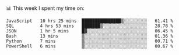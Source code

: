 📊 This week I spent my time on:
<!--START_SECTION:waka-->

```text
JavaScript   10 hrs 25 mins  ███████████████▒░░░░░░░░░   61.41 %
SQL          4 hrs 53 mins   ███████▒░░░░░░░░░░░░░░░░░   28.78 %
JSON         1 hr 5 mins     █▓░░░░░░░░░░░░░░░░░░░░░░░   06.45 %
Bash         13 mins         ▒░░░░░░░░░░░░░░░░░░░░░░░░   01.36 %
Python       7 mins          ▒░░░░░░░░░░░░░░░░░░░░░░░░   00.71 %
PowerShell   6 mins          ▒░░░░░░░░░░░░░░░░░░░░░░░░   00.67 %
```

<!--END_SECTION:waka-->


